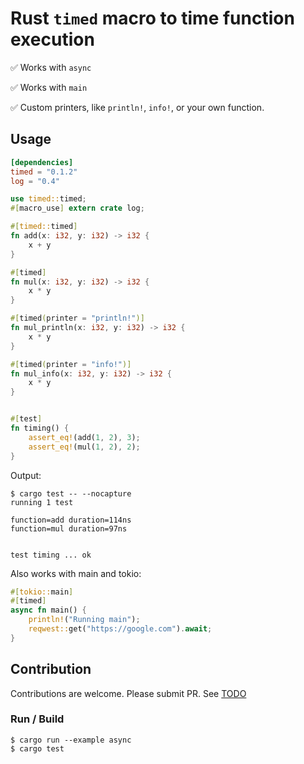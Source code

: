 # Rust `timed` macro to time function execution

✅ Works with `async`

✅ Works with `main`

✅ Custom printers, like `println!`, `info!`, or your own function.

## Usage

```toml
[dependencies]
timed = "0.1.2"
log = "0.4"
```

```rust
use timed::timed;
#[macro_use] extern crate log;

#[timed::timed]
fn add(x: i32, y: i32) -> i32 {
    x + y
}

#[timed]
fn mul(x: i32, y: i32) -> i32 {
    x * y
}

#[timed(printer = "println!")]
fn mul_println(x: i32, y: i32) -> i32 {
    x * y
}

#[timed(printer = "info!")]
fn mul_info(x: i32, y: i32) -> i32 {
    x * y
}


#[test]
fn timing() {
    assert_eq!(add(1, 2), 3);
    assert_eq!(mul(1, 2), 2);
}
```


Output:

```
$ cargo test -- --nocapture
running 1 test

function=add duration=114ns
function=mul duration=97ns


test timing ... ok
```

Also works with main and tokio:

```rust
#[tokio::main]
#[timed]
async fn main() {
    println!("Running main");
    reqwest::get("https://google.com").await;
}
```

## Contribution
Contributions are welcome. Please submit PR.
See [TODO](TODO.md)

### Run / Build

```shell script
$ cargo run --example async
$ cargo test
```